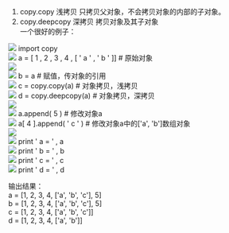 1. copy.copy 浅拷贝 只拷贝父对象，不会拷贝对象的内部的子对象。   
2. copy.deepcopy 深拷贝 拷贝对象及其子对象   
一个很好的例子：  

![](http://www.cnblogs.com/Images/OutliningIndicators/None.gif) import  copy  
![](http://www.cnblogs.com/Images/OutliningIndicators/None.gif) a  =  [  1  ,
2  ,  3  ,  4  , [  '  a  '  ,  '  b  '  ]]  #  原始对象  
![](http://www.cnblogs.com/Images/OutliningIndicators/None.gif)  
![](http://www.cnblogs.com/Images/OutliningIndicators/None.gif) b  =  a  #
赋值，传对象的引用  
![](http://www.cnblogs.com/Images/OutliningIndicators/None.gif) c  =
copy.copy(a)  #  对象拷贝，浅拷贝  
![](http://www.cnblogs.com/Images/OutliningIndicators/None.gif) d  =
copy.deepcopy(a)  #  对象拷贝，深拷贝  
![](http://www.cnblogs.com/Images/OutliningIndicators/None.gif)  
![](http://www.cnblogs.com/Images/OutliningIndicators/None.gif) a.append(  5
)  #  修改对象a  
![](http://www.cnblogs.com/Images/OutliningIndicators/None.gif) a[  4
].append(  '  c  '  )  #  修改对象a中的['a', 'b']数组对象  
![](http://www.cnblogs.com/Images/OutliningIndicators/None.gif)  
![](http://www.cnblogs.com/Images/OutliningIndicators/None.gif) print  '  a =
'  , a  
![](http://www.cnblogs.com/Images/OutliningIndicators/None.gif) print  '  b =
'  , b  
![](http://www.cnblogs.com/Images/OutliningIndicators/None.gif) print  '  c =
'  , c  
![](http://www.cnblogs.com/Images/OutliningIndicators/None.gif) print  '  d =
'  , d

  
输出结果：  
a = [1, 2, 3, 4, ['a', 'b', 'c'], 5]  
b = [1, 2, 3, 4, ['a', 'b', 'c'], 5]  
c = [1, 2, 3, 4, ['a', 'b', 'c']]  
d = [1, 2, 3, 4, ['a', 'b']]  

